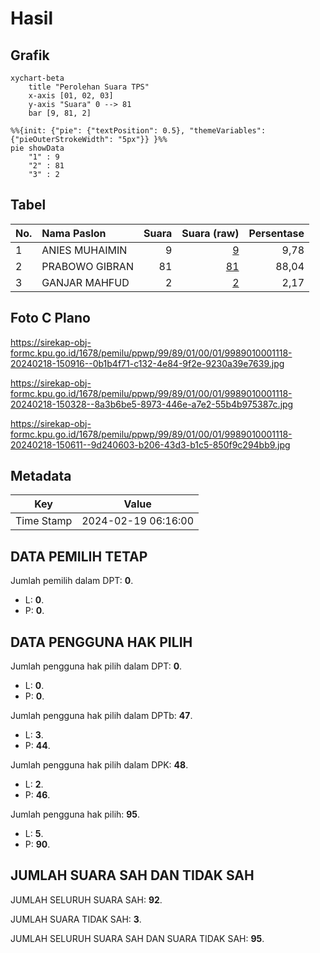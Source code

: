 # Hasil

## Grafik

```mermaid
xychart-beta
    title "Perolehan Suara TPS"
    x-axis [01, 02, 03]
    y-axis "Suara" 0 --> 81
    bar [9, 81, 2]
```

```mermaid
%%{init: {"pie": {"textPosition": 0.5}, "themeVariables": {"pieOuterStrokeWidth": "5px"}} }%%
pie showData
    "1" : 9
    "2" : 81
    "3" : 2
```

## Tabel

| No. | Nama Paslon    | Suara | Suara (raw) | Persentase |
|:--- |:-------------- | -----:| -----------:| ----------:|
| 1   | ANIES MUHAIMIN | 9     | [9][p-1]    | 9,78       |
| 2   | PRABOWO GIBRAN | 81    | [81][p-2]   | 88,04      |
| 3   | GANJAR MAHFUD  | 2     | [2][p-3]    | 2,17       |


[p-1]: https://github.com/gigit-pemilu/pemilu-2024-99-luar-negeri/blob/main/pilpres/hitung-suara/sub/99-luar-negeri/sub/89-penang-malaysia/sub/01-penang-malaysia/sub/0001-penang-malaysia/sub/118-ksk-103/sub/paslon-1.txt
[p-2]: https://github.com/gigit-pemilu/pemilu-2024-99-luar-negeri/blob/main/pilpres/hitung-suara/sub/99-luar-negeri/sub/89-penang-malaysia/sub/01-penang-malaysia/sub/0001-penang-malaysia/sub/118-ksk-103/sub/paslon-2.txt
[p-3]: https://github.com/gigit-pemilu/pemilu-2024-99-luar-negeri/blob/main/pilpres/hitung-suara/sub/99-luar-negeri/sub/89-penang-malaysia/sub/01-penang-malaysia/sub/0001-penang-malaysia/sub/118-ksk-103/sub/paslon-3.txt

## Foto C Plano

https://sirekap-obj-formc.kpu.go.id/1678/pemilu/ppwp/99/89/01/00/01/9989010001118-20240218-150916--0b1b4f71-c132-4e84-9f2e-9230a39e7639.jpg

https://sirekap-obj-formc.kpu.go.id/1678/pemilu/ppwp/99/89/01/00/01/9989010001118-20240218-150328--8a3b6be5-8973-446e-a7e2-55b4b975387c.jpg

https://sirekap-obj-formc.kpu.go.id/1678/pemilu/ppwp/99/89/01/00/01/9989010001118-20240218-150611--9d240603-b206-43d3-b1c5-850f9c294bb9.jpg


## Metadata

| Key        | Value               |
| ---------- | ------------------- |
| Time Stamp | 2024-02-19 06:16:00 |


## DATA PEMILIH TETAP

Jumlah pemilih dalam DPT: **0**.
 * L: **0**.
 * P: **0**.

## DATA PENGGUNA HAK PILIH

Jumlah pengguna hak pilih dalam DPT: **0**.
 * L: **0**.
 * P: **0**.

Jumlah pengguna hak pilih dalam DPTb: **47**.
 * L: **3**.
 * P: **44**.

Jumlah pengguna hak pilih dalam DPK: **48**.
 * L: **2**.
 * P: **46**.

Jumlah pengguna hak pilih: **95**.
 * L: **5**.
 * P: **90**.

## JUMLAH SUARA SAH DAN TIDAK SAH

JUMLAH SELURUH SUARA SAH: **92**.

JUMLAH SUARA TIDAK SAH: **3**.

JUMLAH SELURUH SUARA SAH DAN SUARA TIDAK SAH: **95**.


